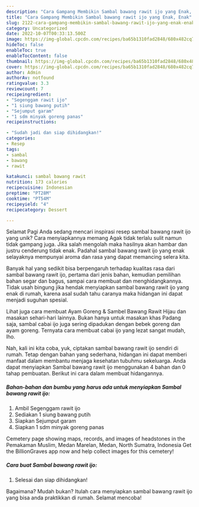 ```yaml
---
description: "Cara Gampang Membikin Sambal bawang rawit ijo yang Enak, Enak"
title: "Cara Gampang Membikin Sambal bawang rawit ijo yang Enak, Enak"
slug: 2122-cara-gampang-membikin-sambal-bawang-rawit-ijo-yang-enak-enak
category: Uncategorized
date: 2022-10-07T00:33:13.500Z
image: https://img-global.cpcdn.com/recipes/ba65b1310fad2848/680x482cq70/sambal-bawang-rawit-ijo-foto-resep-utama.jpg
hideToc: false
enableToc: true
enableTocContent: false
thumbnail: https://img-global.cpcdn.com/recipes/ba65b1310fad2848/680x482cq70/sambal-bawang-rawit-ijo-foto-resep-utama.jpg
cover: https://img-global.cpcdn.com/recipes/ba65b1310fad2848/680x482cq70/sambal-bawang-rawit-ijo-foto-resep-utama.jpg
author: Admin
authorAv: notfound
ratingvalue: 3.3
reviewcount: 7
recipeingredient:
- "Segenggam rawit ijo"
- "1 siung bawang putih"
- "Sejumput garam"
- "1 sdm minyak goreng panas"
recipeinstructions:

- "Sudah jadi dan siap dihidangkan!"
categories:
- Resep
tags:
- sambal
- bawang
- rawit

katakunci: sambal bawang rawit 
nutrition: 173 calories
recipecuisine: Indonesian
preptime: "PT28M"
cooktime: "PT54M"
recipeyield: "4"
recipecategory: Dessert

---
```



Selamat Pagi Anda sedang mencari inspirasi resep sambal bawang rawit ijo yang unik? Cara menyiapkannya memang Agak tidak terlalu sulit namun tidak gampang juga. Jika salah mengolah maka hasilnya akan hambar dan justru cenderung tidak enak. Padahal sambal bawang rawit ijo yang enak selayaknya mempunyai aroma dan rasa yang dapat memancing selera kita.


Banyak hal yang sedikit bisa berpengaruh terhadap kualitas rasa dari sambal bawang rawit ijo, pertama dari jenis bahan, kemudian pemilihan bahan segar dan bagus, sampai cara membuat dan menghidangkannya. Tidak usah bingung jika hendak menyiapkan sambal bawang rawit ijo yang enak di rumah, karena asal sudah tahu caranya maka hidangan ini dapat menjadi suguhan spesial.

Lihat juga cara membuat Ayam Goreng &amp; Sambel Bawang Rawit Hijau dan masakan sehari-hari lainnya. Bukan hanya untuk masakan khas Padang saja, sambal cabai ijo juga sering dipadukan dengan bebek goreng dan ayam goreng. Ternyata cara membuat cabai ijo yang lezat sangat mudah, lho.


Nah, kali ini kita coba, yuk, ciptakan sambal bawang rawit ijo sendiri di rumah. Tetap dengan bahan yang sederhana, hidangan ini dapat memberi manfaat dalam membantu menjaga kesehatan tubuhmu sekeluarga. Anda dapat menyiapkan Sambal bawang rawit ijo menggunakan 4 bahan dan 0 tahap pembuatan. Berikut ini cara dalam membuat hidangannya.

<!--inarticleads1-->

##### Bahan-bahan dan bumbu yang harus ada untuk menyiapkan Sambal bawang rawit ijo:

1. Ambil Segenggam rawit ijo
1. Sediakan 1 siung bawang putih
1. Siapkan Sejumput garam
1. Siapkan 1 sdm minyak goreng panas


Cemetery page showing maps, records, and images of headstones in the Pemakaman Muslim, Medan Marelan, Medan, North Sumatra, Indonesia Get the BillionGraves app now and help collect images for this cemetery! 

<!--inarticleads2-->

##### Cara buat Sambal bawang rawit ijo:


1. Selesai dan siap dihidangkan!



Bagaimana? Mudah bukan? Itulah cara menyiapkan sambal bawang rawit ijo yang bisa anda praktikkan di rumah. Selamat mencoba!
